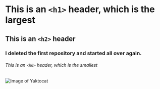 # This is an `<h1>` header, which is the largest

## This is an `<h2>` header

### I deleted the first repository and started all over again. 

###### This is an `<h6>` header, which is the smallest


![Image of Yaktocat](https://octodex.github.com/images/yaktocat.png)
